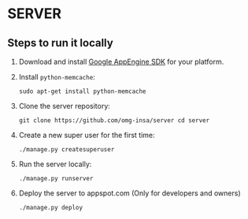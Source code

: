 # SERVER

## Steps to run it locally

1. Download and install [Google AppEngine SDK](https://www.google.com/search?q=google+appengine+sdk) for your platform.

2. Install `python-memcache`:

    `sudo apt-get install python-memcache`

3. Clone the server repository:

    `git clone https://github.com/omg-insa/server
    cd server`

4. Create a new super user for the first time:

    `./manage.py createsuperuser`

5. Run the server locally:

    `./manage.py runserver`

6. Deploy the server to appspot.com (Only for developers and owners)

    `./manage.py deploy`
